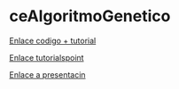 # ceAlgoritmoGenetico
[Enlace codigo + tutorial](http://www.theprojectspot.com/tutorial-post/creating-a-genetic-algorithm-for-beginners/3
)

[Enlace tutorialspoint](https://www.tutorialspoint.com/genetic_algorithms/index.htm
)

[Enlace a presentacin](https://www.slideshare.net/kancho/genetic-algorithm-by-example)

